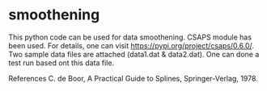 # smoothening
This python code can be used for data smoothening. CSAPS module has been used. For details, one can visit https://pypi.org/project/csaps/0.6.0/. 
Two sample data files are attached (data1.dat & data2.dat). One can done a test run based ont this data file.

References
C. de Boor, A Practical Guide to Splines, Springer-Verlag, 1978.
